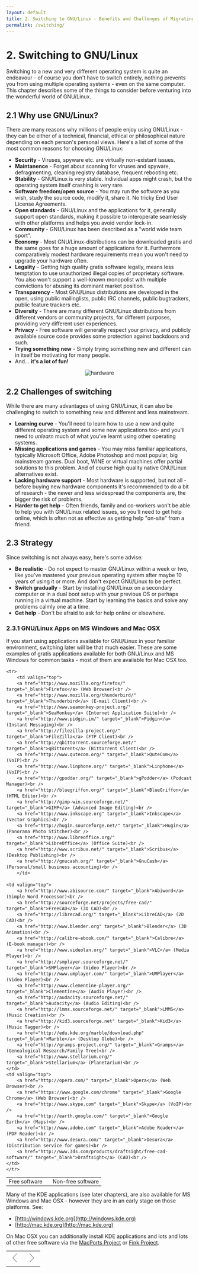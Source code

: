 ```yaml
---
layout: default
title: 2. Switching to GNU/Linux - Benefits and Challenges of Migrating to GNU/Linux
permalink: /switching/
---
```


# 2. Switching to GNU/Linux

Switching to a new and very different operating system is quite an endeavour - of course you don't have to switch entirely, nothing prevents you from using multiple operating systems - even on the same computer. This chapter describes some of the things to consider before venturing into the wonderful world of GNU/Linux.

## 2.1 Why use GNU/Linux?

There are many reasons why millions of people enjoy using GNU/Linux - they can be either of a technical, financial, ethical or philosophical nature depending on each person's personal views. Here's a list of some of the most common reasons for choosing GNU/Linux:

- **Security** - Viruses, spyware etc. are virtually non-existant issues.
- **Maintanence** - Forget about scanning for viruses and spyware, defragmenting, cleaning registry database, frequent rebooting etc.
- **Stability** - GNU/Linux is very stable. Individual apps might crash, but the operating system itself crashing is very rare.
- **Software freedom/open source** - You may run the software as you wish, study the source code, modify it, share it. No tricky End User License Agreements.
- **Open standards** -  GNU/Linux and the applications for it, generally support open standards, making it possible to interoperate seamlessly with other platforms and helps you avoid vendor lock-in.
- **Community** - GNU/Linux has been described as a "world wide team sport".
- **Economy** - Most GNU/Linux-distributions can be downloaded gratis and the same goes for a huge amount of applications for it. Furthermore comparatively modest hardware requirements mean you won't need to upgrade your hardware often.
- **Legality** - Getting high quality gratis software legally, means less temptation to use unauthorized illegal copies of proprietary software. You also won't support a well-known monopolist with multiple convictions for abusing its dominant market position.
- **Transparency** - Most GNU/Linux distributions are developed in the open, using public mailinglists, public IRC channels, public bugtrackers, public feature trackers etc.
- **Diversity** - There are many different GNU/Linux distributions from different vendors or community projects, for different purposes, providing very different user experiences.
- **Privacy** - Free software will generally respect your privacy, and publicly available source code provides some protection against backdoors and such.
- **Trying something new** - Simply trying something new and different can in itself be motivating for many people.
- And... **it's a lot of fun!**

<center><img src="images/pics/hardware.gif" alt="hardware" /></center>

## 2.2 Challenges of switching

While there are many advantages of using GNU/Linux, it can also be challenging to switch to something new and different and less mainstream.

- **Learning curve** - You'll need to learn how to use a new and quite different operating system and some new applications too- and you'll need to *unlearn* much of what you've learnt using other operating systems.
- **Missing applications and games** - You may miss familiar applications, typically Microsoft Office, Adobe Photoshop and most popular, big mainstream games. Dual boot, WINE or virtual machines offer partial solutions to this problem. And of course high quality native GNU/Linux alternatives exist.
- **Lacking hardware support** - Most hardware is supported, but not all - before buying new hardware components it's recommended to do a bit of research - the newer and less widespread the components are, the bigger the risk of problems.
- **Harder to get help** - Often friends, family and co-workers won't be able to help you with GNU/Linux related issues, so you'll need to get help online, which is often not as effective as getting help "on-site" from a friend.

## 2.3 Strategy

Since switching is not always easy, here's some advise:

- **Be realistic** - Do not expect to master GNU/Linux within a week or two, like you've mastered your previous operating system after maybe 10 years of using it or more. And don't expect GNU/Linux to be perfect.
- **Switch gradually** - Start by installing GNU/Linux on a secondary computer or in a dual boot setup with your previous OS or perhaps running in a virtual machine. Start by learning the basics and solve any problems calmly one at a time.
- **Get help** - Don't be afraid to ask for help online or elsewhere.

### 2.3.1 GNU/Linux Apps on MS Windows and Mac OSX

If you start using applications available for GNU/Linux in your familiar environment, switching later will be that much easier. These are some examples of gratis applications available for both GNU/Linux and MS Windows for common tasks - most of them are available for Mac OSX too.

<table width="98%">
	<tr>
		<td class="lillebold">Free software</td>
		<td class="lillebold"></td>
		<td class="lillebold">Non-free software</td>
	</tr>

	<tr>
		<td valign="top">
		<a href="http://www.mozilla.org/firefox/" target="_blank">Firefox</a> (Web Browser)<br />
		<a href="http://www.mozilla.org/thunderbird/" target="_blank">Thunderbird</a> (E-mail Client)<br />
		<a href="http://www.seamonkey-project.org/" target="_blank">SeaMonkey</a> (Internet Application Suite)<br />
		<a href="http://www.pidgin.im/" target="_blank">Pidgin</a> (Instant Messaging)<br />
		<a href="http://filezilla-project.org/" target="_blank">FileZilla</a> (FTP Client)<br />
		<a href="http://qbittorrent.sourceforge.net/" target="_blank">qBittorent</a> (Bittorrent Client)<br />
		<a href="http://www.qutecom.org/" target="_blank">QuteCom</a> (VoIP)<br />
		<a href="http://www.linphone.org/" target="_blank">Linphone</a> (VoIP)<br />
		<a href="http://gpodder.org/" target="_blank">gPodder</a> (Podcast Manager)<br />
		<a href="http://bluegriffon.org/" target="_blank">BlueGriffon</a> (HTML Editor)<br />
		<a href="http://gimp-win.sourceforge.net/" target="_blank">GIMP</a> (Advanced Image Editing)<br />
		<a href="http://www.inkscape.org" target="_blank">Inkscape</a> (Vector Graphics)<br />
		<a href="http://hugin.sourceforge.net/" target="_blank">Hugin</a> (Panorama Photo Stitcher)<br />
		<a href="http://www.libreoffice.org/" target="_blank">LibreOffice</a> (Office Suite)<br />
		<a href="http://www.scribus.net/" target="_blank">Scribus</a> (Desktop Publishing)<br />
		<a href="http://gnucash.org/" target="_blank">GnuCash</a> (Personal/small business accounting)<br />
		</td>
	
	<td valign="top">
		<a href="http://www.abisource.com/" target="_blank">Abiword</a> (Simple Word Processor)<br />
		<a href="http://sourceforge.net/projects/free-cad/" target="_blank">FreeCAD</a> (3D CAD)<br />
		<a href="http://librecad.org/" target="_blank">LibreCAD</a> (2D CAD)<br />
		<a href="http://www.blender.org" target="_blank">Blender</a> (3D Animation)<br />
		<a href="http://calibre-ebook.com/" target="_blank">Calibre</a> (E-book manager)<br />
		<a href="http://www.videolan.org/" target="_blank">VLC</a> (Media Player)<br />
		<a href="http://smplayer.sourceforge.net/" target="_blank">SMPlayer</a> (Video Player)<br />
		<a href="http://www.umplayer.com/" target="_blank">UMPlayer</a> (Video Player)<br />
		<a href="http://www.clementine-player.org/" target="_blank">Clementine</a> (Audio Player)<br />
		<a href="http://audacity.sourceforge.net/" target="_blank">Audacity</a> (Audio Editing)<br />
		<a href="http://lmms.sourceforge.net/" target="_blank">LMMS</a> (Music Creation)<br />
		<a href="http://kid3.sourceforge.net" target="_blank">Kid3</a> (Music Tagger)<br />
		<a href="http://edu.kde.org/marble/download.php" target="_blank">Marble</a> (Desktop Globe)<br />
		<a href="http://gramps-project.org/" target="_blank">Gramps</a> (Genealogical Research/Family Tree)<br />
		<a href="http://www.stellarium.org/" target="_blank">Stellarium</a> (Planetarium)<br />		
	</td>
	<td valign="top">
		<a href="http://opera.com/" target="_blank">Opera</a> (Web Browser)<br />
		<a href="https://www.google.com/chrome" target="_blank">Google Chrome</a> (Web Browser)<br />
		<a href="http://www.skype.com" target="_blank">Skype</a> (VoIP)<br />
		<a href="http://earth.google.com/" target="_blank">Google Earth</a> (Maps)<br />
		<a href="http://www.adobe.com" target="_blank">Adobe Reader</a> (PDF Reader)<br />
		<a href="http://www.desura.com/" target="_blank">Desura</a> (Distribution service for games)<br />
		<a href="http://www.3ds.com/products/draftsight/free-cad-software/" target="_blank">Draftsight</a> (CAD)<br />
	</td>
	</tr>
</table>

Many of the KDE applications (see later chapters), are also available for MS Windows and Mac OSX - however they are in an early stage on those platforms. See:

- [http://windows.kde.org](http://windows.kde.org)
- [http://mac.kde.org](http://mac.kde.org)

On Mac OSX you can additionally install KDE applications and lots and lots of other free software via the [MacPorts Project](http://www.macports.org/) or [Fink Project](http://www.finkproject.org/).

<table style="text-align: left; width: 100%;" border="0" cellpadding="2" cellspacing="2">
	<tbody>
	<tr>
		<td style="width: 50%;"><div style="text-align: center;"><a href="index.php"><img class="pic" style="width: 32px; height: 32px;" alt="prev" src="images/pics/prev.png" /></a></div></td>
		<td style="width: 50%;"><div style="text-align: center;"><a href="acquisition.php"><img class="pic" style="width: 32px; height: 32px;" alt="next" src="images/pics/next.png" /></a></div></td>
	</tr>
</tbody>
</table>
